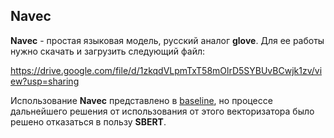 ## Navec

__Navec__ - простая языковая модель, русский аналог __glove__. Для ее работы нужно скачать и загрузить следующий файл:

https://drive.google.com/file/d/1zkqdVLpmTxT58mOlrD5SYBUvBCwjk1zv/view?usp=sharing

Использование __Navec__ представлено в [baseline](https://github.com/Askash1234567890/Nuclear_IT_hack_2024_MTS/blob/main/baseline/МТС.ipynb), но процессе дальнейшего решения от использования от этого векторизатора было решено отказаться в пользу __SBERT__.

